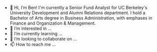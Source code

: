 - 👋 Hi, I’m Ben! I'm currently a Senior Fund Analyst for UC Berkeley's University Development and Alumni Relations department. I hold a Bachelor of Arts degree in Business Administration, with emphases in Finance and Organization & Management.
- 👀 I’m interested in ...
- 🌱 I’m currently learning ...
- 💞️ I’m looking to collaborate on ...
- 📫 How to reach me ...

<!---
heybenho/heybenho is a ✨ special ✨ repository because its `README.md` (this file) appears on your GitHub profile.
You can click the Preview link to take a look at your changes.
--->
